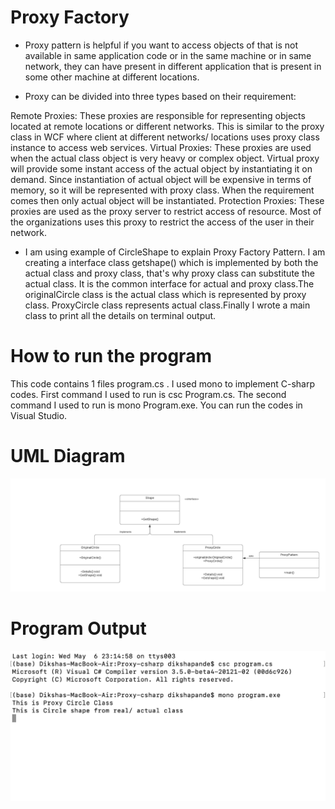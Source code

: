 # Proxy Factory

+ Proxy pattern is helpful if you want to access objects of that is not available in same application code or in the same machine or in same network, they can have present in different application that is present in some other machine at different locations.

+ Proxy can be divided into three types based on their requirement:

Remote Proxies: These proxies are responsible for representing objects located at remote locations or different networks. This is similar to the proxy class in WCF where client at different networks/ locations uses proxy class instance to access web services.
Virtual Proxies: These proxies are used when the actual class object is very heavy or complex object. Virtual proxy will provide some instant access of the actual object by instantiating it on demand. Since instantiation of actual object will be expensive in terms of memory, so it will be represented with proxy class. When the requirement comes then only actual object will be instantiated.
Protection Proxies: These proxies are used as the proxy server to restrict access of resource. Most of the organizations uses this proxy to restrict the access of the user in their network.


+ I am using example of CircleShape to explain Proxy Factory Pattern. I am creating a interface class getshape() which is implemented by both the actual class and proxy class, that's why proxy class can substitute the actual class. It is the common interface for actual and proxy class.The originalCircle class is the actual class which is represented by proxy class. ProxyCircle class represents actual class.Finally I wrote a main class to print all the details on terminal output.

# How to run the program
This code contains 1 files program.cs . I used mono to implement C-sharp codes. First command I used to run is csc Program.cs. The second command I used to run is mono Program.exe. You can run the codes in Visual Studio.

# UML Diagram
![UML of Shape implemented as an Proxy Factory](Proxy-Factory.png "UML class diagram of Proxy Factory")

# Program Output
![Program output of Shape implemented as an Proxy Factory](ProxyOutput.png "Output for Proxy Factory")
